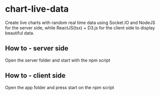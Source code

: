 # chart-live-data
Create live charts with random real time data using Socket.IO and NodeJS for the server side, while ReactJS(tsx) + D3.js for the client side to display beautiful data.

## How to - server side
Open the server folder and start with the npm script 

## How to - client side
Open the app folder and press start on the npm script 
